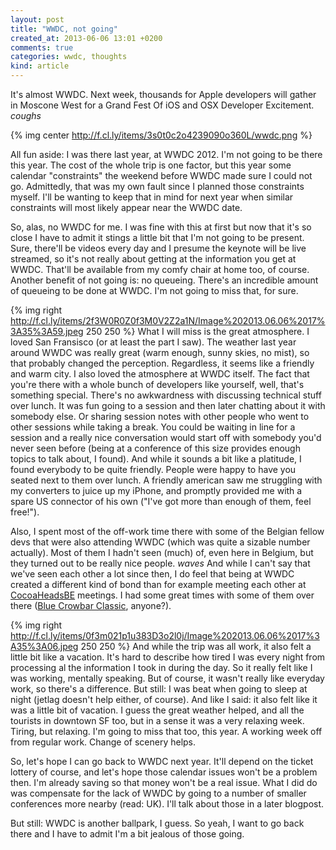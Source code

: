 ```yaml
---
layout: post
title: "WWDC, not going"
created_at: 2013-06-06 13:01 +0200
comments: true
categories: wwdc, thoughts
kind: article
---
```


It's almost WWDC. Next week, thousands for Apple developers will gather in Moscone West for a Grand Fest Of iOS and OSX Developer Excitement. *coughs*

{% img center http://f.cl.ly/items/3s0t0c2o4239090o360L/wwdc.png %}

All fun aside: I was there last year, at WWDC 2012. I'm not going to be there this year. The cost of the whole trip is one factor, but this year some calendar "constraints" the weekend before WWDC made sure I could not go. Admittedly, that was my own fault since I planned those constraints myself. I'll be wanting to keep that in mind for next year when similar constraints will most likely appear near the WWDC date.

<!-- read more -->

So, alas, no WWDC for me. I was fine with this at first but now that it's so close I have to admit it stings a little bit that I'm not going to be present. Sure, there'll be videos every day and I presume the keynote will be live streamed, so it's not really about getting at the information you get at WWDC. That'll be available from my comfy chair at home too, of course. Another benefit of not going is: no queueing. There's an incredible amount of queueing to be done at WWDC. I'm not going to miss that, for sure.

{% img right http://f.cl.ly/items/2f3W0R0Z0f3M0V2Z2a1N/Image%202013.06.06%2017%3A35%3A59.jpeg 250 250 %} What I will miss is the great atmosphere. I loved San Fransisco (or at least the part I saw). The weather last year around WWDC was really great (warm enough, sunny skies, no mist), so that probably changed the perception. Regardless, it seems like a friendly and warm city. I also loved the atmosphere at WWDC itself. The fact that you're there with a whole bunch of developers like yourself, well, that's something special. There's no awkwardness with discussing technical stuff over lunch. It was fun going to a session and then later chatting about it with somebody else. Or sharing session notes with other people who went to other sessions while taking a break. You could be waiting in line for a session and a really nice conversation would start off with somebody you'd never seen before (being at a conference of this size provides enough topics to talk about, I found). And while it sounds a bit like a platitude, I found everybody to be quite friendly. People were happy to have you seated next to them over lunch. A friendly american saw me struggling with my converters to juice up my iPhone, and promptly provided me with a spare US connector of his own ("I've got more than enough of them, feel free!").

Also, I spent most of the off-work time there with some of the Belgian fellow devs that were also attending WWDC (which was quite a sizable number actually). Most of them I hadn't seen (much) of, even here in Belgium, but they turned out to be really nice people. *waves* And while I can't say that we've seen each other a lot since then, I do feel that being at WWDC created a different kind of bond than for example meeting each other at [CocoaHeadsBE](http://cocoaheads.be/) meetings. I had some great times with some of them over there ([Blue Crowbar Classic](http://goo.gl/maps/SuOW), anyone?).

{% img right http://f.cl.ly/items/0f3m021p1u383D3o2l0j/Image%202013.06.06%2017%3A35%3A06.jpeg 250 250 %}  And while the trip was all work, it also felt a little bit like a vacation. It's hard to describe how tired I was every night from processing al the information I took in during the day. So it really felt like I was working, mentally speaking. But of course, it wasn't really like everyday work, so there's a difference. But still: I was beat when going to sleep at night (jetlag doesn't help either, of course). And like I said: it also felt like it was a little bit of vacation. I guess the great weather helped, and all the tourists in downtown SF too, but in a sense it was a very relaxing week. Tiring, but relaxing. I'm going to miss that too, this year. A working week off from regular work. Change of scenery helps.

So, let's hope I can go back to WWDC next year. It'll depend on the ticket lottery of course, and let's hope those calendar issues won't be a problem then. I'm already saving so that money won't be a real issue. What I did do was compensate for the lack of WWDC by going to a number of smaller conferences more nearby (read: UK). I'll talk about those in a later blogpost.

But still: WWDC is another ballpark, I guess. So yeah, I want to go back there and I have to admit I'm a bit jealous of those going.
